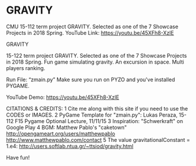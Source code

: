 # GRAVITY
CMU 15-112 term project GRAVITY. Selected as one of the 7 Showcase Projects in 2018 Spring. YouTube Link: https://youtu.be/45XFh8-XzlE

GRAVITY

15-122 term project GRAVITY. Selected as one of the 7 Showcase Projects in 2018 Spring. 
Fun game simulating gravity. An excursion in space. Multi players ranking.

Run File: “zmain.py” 
Make sure you run on PYZO and you've installed PYGAME. 

YouTube Demo: https://youtu.be/45XFh8-XzlE

CITATIONS & CREDITS:
	1	Cite me along with this site if you need to use the CODES or IMAGES.
	2	PyGame Template for "zmain.py": Lukas Peraza, 15-112 F15 Pygame Optional Lecture, 11/11/15
	3	Inspiration: "Schwerkraft" on Google Play
	4	BGM: Matthew Pablo's "caketown" http://opengameart.org/users/matthewpablo http://www.matthewpablo.com/contact
	5	The value gravitationalConstant = 1.e4: http://users.softlab.ntua.gr/~ttsiod/gravity.html
  
Have fun!

